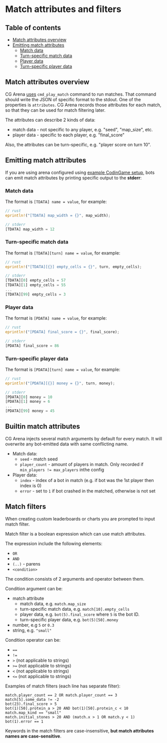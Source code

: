# Match attributes and filters

## Table of contents

- [Match attributes overview](#match-attributes-overview)
- [Emitting match attributes](#emitting-match-attributes)
    - [Match data](#match-data)
    - [Turn-specific match data](#turn-specific-match-data)
    - [Player data](#player-data)
    - [Turn-specific player data](#turn-specific-player-data)

## Match attributes overview

CG Arena [uses](configuration.md#cmd_play_match) `cmd_play_match` command to run matches. That command should write the JSON of specific format to the stdout. One of the properties is `attributes`. CG Arena records those attributes for each match, so that they can be used for match filtering later.

The attributes can describe 2 kinds of data:

- match data - not specific to any player, e.g. "seed", "map_size", etc.
- player data - specific to each player, e.g. "final_score"

Also, the attributes can be turn-specific, e.g. "player score on turn 10".

## Emitting match attributes

If you are using arena configured using [example CodinGame setup](example_codingame_setup.md), bots can emit match attributes by printing specific output to the **stderr**:

### Match data

The format is `[TDATA] name = value`, for example:

```rust
// rust
eprintln!("[TDATA] map_width = {}", map_width);

// stderr
[TDATA] map_width = 12
```

### Turn-specific match data

The format is `[TDATA][turn] name = value`, for example:

```rust
// rust
eprintln!("[TDATA][{}] empty_cells = {}", turn, empty_cells);

// stderr
[TDATA][0] empty_cells = 57
[TDATA][1] empty_cells = 55
...
[TDATA][99] empty_cells = 3
```

### Player data

The format is `[PDATA] name = value`, for example:

```rust
// rust
eprintln!("[PDATA] final_score = {}", final_score);

// stderr
[PDATA] final_score = 86
```

### Turn-specific player data

The format is `[PDATA][turn] name = value`, for example:

```rust
// rust
eprintln!("[PDATA][{}] money = {}", turn, money);

// stderr
[PDATA][0] money = 10
[PDATA][1] money = 6
...
[PDATA][99] money = 45
```

## Builtin match attributes

CG Arena injects several match arguments by default for every match. It will overwrite any bot-emitted data with same conflicting name.

- Match data:
    - `seed` - match seed
    - `player_count` - amount of players in match. Only recorded if `min_players != max_players` inthe config
- Player data:
    - `index` - index of a bot in match (e.g. if bot was the 1st player then index is 0)
    - `error` - set to `1` if bot crashed in the matched, otherwise is not set

## Match filters

When creating custom leaderboards or charts you are prompted to input match filter.

Match filter is a boolean expression which can use match attributes.

The expression include the following elements:

- `OR`
- `AND`
- `(..)` - parens
- `<condition>`

The condition consists of 2 arguments and operator between them.

Condition argument can be:

- match attribute
    - match data, e.g. `match.map_size`
    - turn-specific match data, e.g. `match[10].empty_cells`
    - player data, e.g. `bot(5).final_score` where `5` is the bot ID.
    - turn-specific player data, e.g. `bot(5)[50].money`
- number, e.g `5` or `0.3`
- string, e.g. `"small"`

Condition operator can be:

- `==`
- `!=`
- `>` (not applicable to strings)
- `>=` (not applicable to strings)
- `<` (not applicable to strings)
- `<=` (not applicable to strings)

Examples of match filters (each line has separate filter):

```
match.player_count == 2 OR match.player_count == 3
match[5].some_data != -2
bot(23).final_score > 5
bot(1)[50].protein_a > 20 AND bot(1)[50].protein_c < 10
match.map_kind == "small"
match.initial_stones > 20 AND (match.x > 1 OR match.y < 1)
bot(1).error == 1
```

Keywords in the match filters are case-insensitive, **but match attributes names are case-sensitive**.